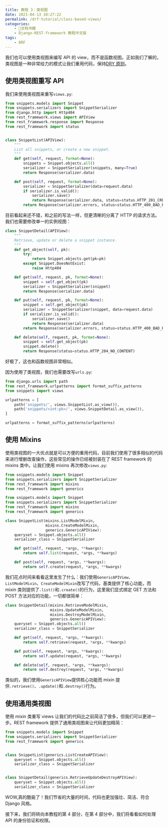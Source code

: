 ```yaml
---
title: 教程 3：类视图
date: 2021-04-13 10:27:22
permalink: /drf-tutorial/class-based-views/
categories:
    - 📖文档书籍
    - Django-REST-framework 教程中文版
tags:
    - DRF
---
```


我们也可以使用类视图来编写 API 的 view，而不是函数视图。正如我们了解的，类视图是一种非常给力的模式让我们重用代码，保持[DRY 原则](http://en.wikipedia.org/wiki/Don't_repeat_yourself)。

## 使用类视图重写 API

我们来使用类视图来重写`views.py`:

```python
from snippets.models import Snippet
from snippets.serializers import SnippetSerializer
from django.http import Http404
from rest_framework.views import APIView
from rest_framework.response import Response
from rest_framework import status


class SnippetList(APIView):
    """
    List all snippets, or create a new snippet.
    """
    def get(self, request, format=None):
        snippets = Snippet.objects.all()
        serializer = SnippetSerializer(snippets, many=True)
        return Response(serializer.data)

    def post(self, request, format=None):
        serializer = SnippetSerializer(data=request.data)
        if serializer.is_valid():
            serializer.save()
            return Response(serializer.data, status=status.HTTP_201_CREATED)
        return Response(serializer.errors, status=status.HTTP_400_BAD_REQUEST)

```

目前看起来还不错，和之前的写法一样，但更清晰的分离了 HTTP 的请求方法。我们也需要修改单一的实例视图：

```python
class SnippetDetail(APIView):
    """
    Retrieve, update or delete a snippet instance.
    """
    def get_object(self, pk):
        try:
            return Snippet.objects.get(pk=pk)
        except Snippet.DoesNotExist:
            raise Http404

    def get(self, request, pk, format=None):
        snippet = self.get_object(pk)
        serializer = SnippetSerializer(snippet)
        return Response(serializer.data)

    def put(self, request, pk, format=None):
        snippet = self.get_object(pk)
        serializer = SnippetSerializer(snippet, data=request.data)
        if serializer.is_valid():
            serializer.save()
            return Response(serializer.data)
        return Response(serializer.errors, status=status.HTTP_400_BAD_REQUEST)

    def delete(self, request, pk, format=None):
        snippet = self.get_object(pk)
        snippet.delete()
        return Response(status=status.HTTP_204_NO_CONTENT)
```

好极了，这也和函数视图非常相似。

因为使用了类视图，我们也需要改写`urls.py`:

```python
from django.urls import path
from rest_framework.urlpatterns import format_suffix_patterns
from snippets import views

urlpatterns = [
    path('snippets/', views.SnippetList.as_view()),
    path('snippets/<int:pk>/', views.SnippetDetail.as_view()),
]

urlpatterns = format_suffix_patterns(urlpatterns)
```

## 使用 Mixins

使用类视图的一大优点就是可以方便的重用代码，目前我们使用了很多相似的代码来进行增删改查操作，这些常见的操作已经被封装在了 REST framework 的 mixins 类中。让我们使用 mixins 再次修改`views.py`:

```python
from snippets.models import Snippet
from snippets.serializers import SnippetSerializer
from rest_framework import mixins
from rest_framework import generics

from snippets.models import Snippet
from snippets.serializers import SnippetSerializer
from rest_framework import mixins
from rest_framework import generics

class SnippetList(mixins.ListModelMixin,
                  mixins.CreateModelMixin,
                  generics.GenericAPIView):
    queryset = Snippet.objects.all()
    serializer_class = SnippetSerializer

    def get(self, request, *args, **kwargs):
        return self.list(request, *args, **kwargs)

    def post(self, request, *args, **kwargs):
        return self.create(request, *args, **kwargs)
```

我们花点时间来看看这里发生了什么：我们使用`GenericAPIView`、`ListModelMixin`、`CreateModelMixin`改写了代码，基类提供了核心功能，而 mixin 类则提供了`.list()`和`.create()`的行为，这里我们显式绑定 GET 方法和 POST 方法对应的功能，一切都很简单：

```python
class SnippetDetail(mixins.RetrieveModelMixin,
                    mixins.UpdateModelMixin,
                    mixins.DestroyModelMixin,
                    generics.GenericAPIView):
    queryset = Snippet.objects.all()
    serializer_class = SnippetSerializer

    def get(self, request, *args, **kwargs):
        return self.retrieve(request, *args, **kwargs)

    def put(self, request, *args, **kwargs):
        return self.update(request, *args, **kwargs)

    def delete(self, request, *args, **kwargs):
        return self.destroy(request, *args, **kwargs)
```

类似的，我们使用`GenericAPIView`提供核心功能而 mixin 提供`.retrieve()`、`.update()`和`.destroy()`行为。

## 使用通用类视图

使用 mixin 类重写 views 让我们的代码比之前简洁了很多，但我们可以更进一步。REST framework 提供了通用类视图来让代码更加精简：

```python
from snippets.models import Snippet
from snippets.serializers import SnippetSerializer
from rest_framework import generics


class SnippetList(generics.ListCreateAPIView):
    queryset = Snippet.objects.all()
    serializer_class = SnippetSerializer


class SnippetDetail(generics.RetrieveUpdateDestroyAPIView):
    queryset = Snippet.objects.all()
    serializer_class = SnippetSerializer
```

WOW,真的酷毙了！我们节省的大量的时间，代码也更加强壮、简洁、符合 Django 风格。

接下来，我们将转向本教程的第 4 部分，在第 4 部分中，我们将看看如何处理 API 的身份验证和权限。
